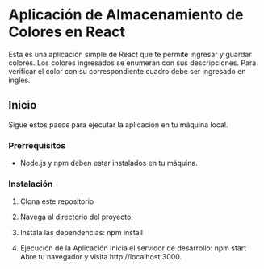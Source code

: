 # Aplicación de Almacenamiento de Colores en React

Esta es una aplicación simple de React que te permite ingresar y guardar colores. Los colores ingresados se enumeran con sus descripciones. Para verificar el color con su correspondiente cuadro debe ser ingresado en ingles.

## Inicio

Sigue estos pasos para ejecutar la aplicación en tu máquina local.

### Prerrequisitos

- Node.js y npm deben estar instalados en tu máquina.

### Instalación

1. Clona este repositorio

   
2. Navega al directorio del proyecto:
3. Instala las dependencias:
    npm install

4. Ejecución de la Aplicación
    Inicia el servidor de desarrollo:
                        npm start
Abre tu navegador y visita http://localhost:3000.

